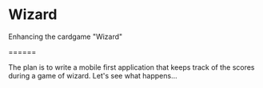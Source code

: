 Wizard
=======

Enhancing the cardgame "Wizard"

======

The plan is to write a mobile first application that keeps track of the scores during a game of wizard. Let's see what happens...
